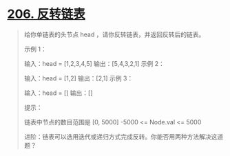 <!--
 * @Author: hy
 * @Date: 2022-03-09 23:03:08
 * @LastEditors: hy
 * @Description:
 * @LastEditTime: 2022-03-10 23:57:28
 * @FilePath: /interview-questions/src/algorithm-problem/readme.md
 * Copyright 2022 hy, All Rights Reserved.
 * 仅供学习使用~
-->

# [206. 反转链表](https://leetcode-cn.com/problems/reverse-linked-list/)

> 给你单链表的头节点 head ，请你反转链表，并返回反转后的链表。
>
> 示例 1：
>
> 输入：head = [1,2,3,4,5]
> 输出：[5,4,3,2,1]
> 示例 2：
>
> 输入：head = [1,2]
> 输出：[2,1]
> 示例 3：
>
> 输入：head = []
> 输出：[]
>
> 提示：
>
> 链表中节点的数目范围是 [0, 5000]
> -5000 <= Node.val <= 5000
>
> 进阶：链表可以选用迭代或递归方式完成反转。你能否用两种方法解决这道题？

